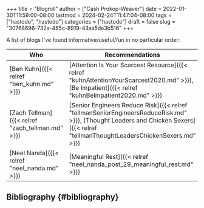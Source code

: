 +++
title = "Blogroll"
author = ["Cash Prokop-Weaver"]
date = 2022-01-30T11:59:00-08:00
lastmod = 2024-02-24T11:47:04-08:00
tags = ["hastodo", "hastodo"]
categories = ["hastodo"]
draft = false
slug = "30768696-732a-485c-8919-43aa5de3b516"
+++

A list of blogs I've found informative/useful/fun in no particular order:

| Who                                              | Recommendations                                                                                                                                                                    |
|--------------------------------------------------|------------------------------------------------------------------------------------------------------------------------------------------------------------------------------------|
| [Ben Kuhn]({{< relref "ben_kuhn.md" >}})         | [Attention Is Your Scarcest Resource]({{< relref "kuhnAttentionYourScarcest2020.md" >}}), [Be Impatient]({{< relref "kuhnBeImpatient2020.md" >}})                                  |
| [Zach Tellman]({{< relref "zach_tellman.md" >}}) | [Senior Engineers Reduce Risk]({{< relref "tellmanSeniorEngineersReduceRisk.md" >}}), [Thought Leaders and Chicken Sexers]({{< relref "tellmanThoughtLeadersChickenSexers.md" >}}) |
| [Neel Nanda]({{< relref "neel_nanda.md" >}})     | [Meaningful Rest]({{< relref "neel_nanda_post_29_meaningful_rest.md" >}})                                                                                                          |


## Bibliography {#bibliography}

<style>.csl-entry{text-indent: -1.5em; margin-left: 1.5em;}</style><div class="csl-bib-body">
</div>
